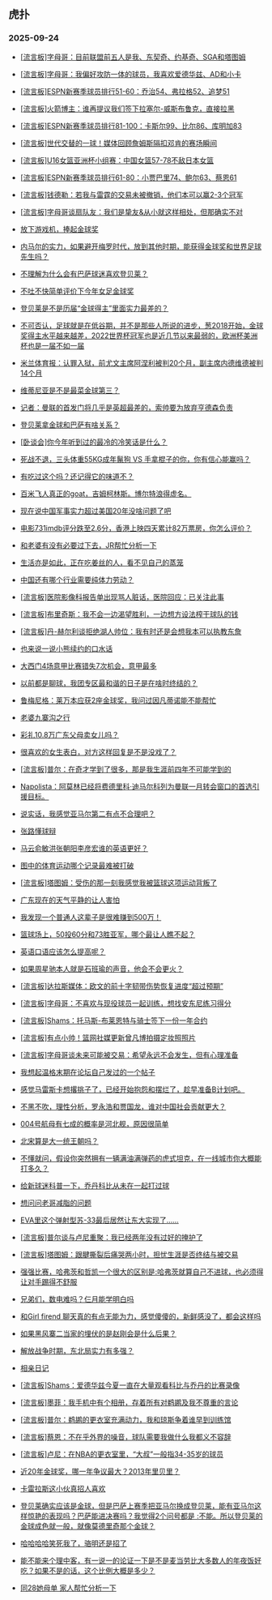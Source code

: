 ## 虎扑 
### 2025-09-24

+ [[流言板]字母哥：目前联盟前五人是我、东契奇、约基奇、SGA和塔图姆](https://bbs.hupu.com/634921692.html)

+ [[流言板]字母哥：我偏好攻防一体的球员，我喜欢爱德华兹、AD和小卡](https://bbs.hupu.com/634920975.html)

+ [[流言板]ESPN新赛季球员排行51-60：乔治54、弗拉格52、追梦51](https://bbs.hupu.com/634921276.html)

+ [[流言板]火箭博主：谁再提议我们签下拉塞尔-威斯布鲁克，直接拉黑](https://bbs.hupu.com/634921912.html)

+ [[流言板]ESPN新赛季球员排行81-100：卡斯尔99、比尔86、库明加83](https://bbs.hupu.com/634921111.html)

+ [[流言板]世代交替的一球！媒体回顾詹姆斯隔扣邓肯的赛场瞬间](https://bbs.hupu.com/634920167.html)

+ [[流言板]U16女篮亚洲杯小组赛：中国女篮57-78不敌日本女篮](https://bbs.hupu.com/634919026.html)

+ [[流言板]ESPN新赛季球员排行61-80：小贾巴里74、鲍尔63、蔡恩61](https://bbs.hupu.com/634921224.html)

+ [[流言板]钱德勒：若我与雷霆的交易未被撤销，他们本可以赢2-3个冠军](https://bbs.hupu.com/634920275.html)

+ [[流言板]字母哥谈扇队友：我们是挚友&amp;从小就这样相处，但那确实不对](https://bbs.hupu.com/634920832.html)

+ [放下游戏机，捧起金球奖](https://bbs.hupu.com/634917497.html)

+ [内马尔的实力，如果避开梅罗时代，放到其他时期，能获得金球奖和世界足球先生吗？](https://bbs.hupu.com/634915266.html)

+ [不理解为什么会有巴萨球迷喜欢登贝莱？](https://bbs.hupu.com/634916174.html)

+ [不吐不快简单评价下今年女足金球奖](https://bbs.hupu.com/634915519.html)

+ [登贝莱是不是历届“金球得主”里面实力最差的？](https://bbs.hupu.com/634917425.html)

+ [不可否认，足球就是在低谷期，并不是那些人所说的进步，葱2018开始，金球奖得主水平越来越差，2022世界杯冠军也是近几节以来最弱的，欧洲杯美洲杯也是一届不如一届](https://bbs.hupu.com/634915671.html)

+ [米兰体育报：认罪入狱，前尤文主席阿涅利被判20个月，副主席内德维德被判14个月](https://bbs.hupu.com/634917465.html)

+ [维蒂尼亚是不是最菜金球第三？](https://bbs.hupu.com/634915883.html)

+ [记者：曼联的首发门将几乎是英超最差的，索帅要为放弃亨德森负责](https://bbs.hupu.com/634918640.html)

+ [登贝莱拿金球和巴萨有啥关系？](https://bbs.hupu.com/634915261.html)

+ [[卧谈会]你今年听到过的最冷的冷笑话是什么？](https://bbs.hupu.com/634920334.html)

+ [死战不退，三头体重55KG成年鬣狗 VS 手拿棍子的你，你有信心能赢吗？](https://bbs.hupu.com/634921855.html)

+ [有吃过这个吗？还记得它的味道不？](https://bbs.hupu.com/634920078.html)

+ [百米飞人真正的goat，吉姆柯林斯。博尔特浪得虚名。](https://bbs.hupu.com/634918969.html)

+ [现在说中国军事实力超过美国20年没啥问题了吧](https://bbs.hupu.com/634920725.html)

+ [电影731imdb评分跌至2.6分，香港上映四天累计82万票房，你怎么评价？](https://bbs.hupu.com/634920575.html)

+ [和老婆有没有必要过下去，JR帮忙分析一下](https://bbs.hupu.com/634921356.html)

+ [生活亦是如此，正在吃姜丝的人，看不见自己的蒸笼](https://bbs.hupu.com/634920373.html)

+ [中国还有哪个行业需要纯体力劳动？](https://bbs.hupu.com/634919280.html)

+ [[流言板]医院影像科报告单出现骂人脏话，医院回应：已关注此事](https://bbs.hupu.com/634919131.html)

+ [[流言板]布里奇斯：我不会一边渴望胜利，一边想方设法榨干球队的钱](https://bbs.hupu.com/634922153.html)

+ [[流言板]丹-赫尔利谈拒绝湖人帅位：我有时还是会想我本可以执教东詹](https://bbs.hupu.com/634920733.html)

+ [也来说一说小熊续约的口水话](https://bbs.hupu.com/634921844.html)

+ [大西门4场意甲比赛错失7次机会，意甲最多](https://bbs.hupu.com/634916313.html)

+ [以前都是聊球，我团专区最和谐的日子是在啥时终结的？](https://bbs.hupu.com/634920220.html)

+ [鲁梅尼格：莱万本应获2座金球奖，我问过因凡蒂诺能不能帮忙](https://bbs.hupu.com/634919438.html)

+ [老婆九寨沟之行](https://bbs.hupu.com/634920583.html)

+ [彩礼10.8万广东父母卖女儿吗？](https://bbs.hupu.com/634921834.html)

+ [很喜欢的女生表白，对方这样回复是不是没戏了？](https://bbs.hupu.com/634920928.html)

+ [[流言板]普尔：在奇才学到了很多，那是我生涯前四年不可能学到的](https://bbs.hupu.com/634922437.html)

+ [Napolista：阿莫林已经将费德里科·迪马尔科列为曼联一月转会窗口的首选引援目标。](https://bbs.hupu.com/634917749.html)

+ [说实话，我感觉亚马尔第二有点不合理吧？](https://bbs.hupu.com/634918304.html)

+ [张路懂球辩](https://bbs.hupu.com/634918301.html)

+ [马云俞敏洪张朝阳李彦宏谁的英语更好？](https://bbs.hupu.com/634920243.html)

+ [图中的体育运动哪个记录最难被打破](https://bbs.hupu.com/634920231.html)

+ [[流言板]塔图姆：受伤的那一刻我感觉我被篮球这项运动背叛了](https://bbs.hupu.com/634922089.html)

+ [广东现在的天气平静的让人害怕](https://bbs.hupu.com/634920771.html)

+ [我发现一个普通人这辈子是很难赚到500万！](https://bbs.hupu.com/634921718.html)

+ [篮球场上，50投60分和73胜亚军，哪个最让人瞧不起？](https://bbs.hupu.com/634921394.html)

+ [英语口语应该怎么提高呢？](https://bbs.hupu.com/634920727.html)

+ [如果周星驰本人就是石班瑜的声音，他会不会更火？](https://bbs.hupu.com/634920888.html)

+ [[流言板]达拉斯媒体：欧文的前十字韧带伤势恢复进度“超过预期”](https://bbs.hupu.com/634922269.html)

+ [[流言板]字母哥：不喜欢与现役球员一起训练，想找安东尼练习得分](https://bbs.hupu.com/634922141.html)

+ [[流言板]Shams：托马斯-布莱恩特与骑士签下一份一年合约](https://bbs.hupu.com/634922824.html)

+ [[流言板]有点小帅！篮网社媒更新曾凡博拍摄定妆照照片](https://bbs.hupu.com/634922413.html)

+ [[流言板]字母哥谈未来可能被交易：希望永远不会发生，但有心理准备](https://bbs.hupu.com/634922007.html)

+ [我想起温格末期在论坛自己发过的一个帖子](https://bbs.hupu.com/634918397.html)

+ [感觉马雷斯卡想撂挑子了，已经开始抱怨和摆烂了，趁早准备B计划吧。](https://bbs.hupu.com/634920769.html)

+ [不黑不吹，理性分析，罗永浩和贾国龙，谁对中国社会贡献更大？](https://bbs.hupu.com/634922296.html)

+ [004号航母有七成的概率是河北舰，原因很简单](https://bbs.hupu.com/634921942.html)

+ [北宋算是大一统王朝吗？](https://bbs.hupu.com/634922046.html)

+ [不懂就问，假设你突然拥有一辆满油满弹药的虎式坦克，在一线城市你大概能打多久？](https://bbs.hupu.com/634922799.html)

+ [给新球迷科普一下，乔丹科比从未在一起打过球](https://bbs.hupu.com/634922524.html)

+ [想问问老哥减脂的问题](https://bbs.hupu.com/634921559.html)

+ [EVA里这个弹射型苏-33最后居然让东大实现了……](https://bbs.hupu.com/634921677.html)

+ [[流言板]普尔谈与卢尼重聚：我已经两年没有过好的掩护了](https://bbs.hupu.com/634922925.html)

+ [[流言板]塔图姆：跟腱撕裂后痛哭两小时，担忧生涯是否终结与被交易](https://bbs.hupu.com/634922874.html)

+ [强强比赛，哈弗茨和哲凯一个很大的区别是:哈弗茨就算自己不进球，也必须得让对手踢得不舒服](https://bbs.hupu.com/634922024.html)

+ [兄弟们，数电难吗？仨月能学明白吗](https://bbs.hupu.com/634921948.html)

+ [和Girl firend 聊天真的有点无能为力，感觉傻傻的，新鲜感没了，都会这样吗](https://bbs.hupu.com/634922521.html)

+ [如果黑风寨二当家的埋伏的是赵刚会是什么后果？](https://bbs.hupu.com/634922607.html)

+ [解放战争时期，东北局实力有多强？](https://bbs.hupu.com/634921930.html)

+ [相亲日记](https://bbs.hupu.com/634922496.html)

+ [[流言板]Shams：爱德华兹今夏一直在大量观看科比与乔丹的比赛录像](https://bbs.hupu.com/634923118.html)

+ [[流言板]墨菲：我手机中有个相册，存着所有对鹈鹕及我不尊重的言论](https://bbs.hupu.com/634922527.html)

+ [[流言板]普尔：鹈鹕的更衣室充满动力，我和琼斯争着谁早到训练馆](https://bbs.hupu.com/634922452.html)

+ [[流言板]蔡恩：不在乎外界的噪音，球队需要我做什么我都义不容辞](https://bbs.hupu.com/634922502.html)

+ [[流言板]卢尼：在NBA的更衣室里，“大叔”一般指34-35岁的球员](https://bbs.hupu.com/634922745.html)

+ [近20年金球奖，哪一年争议最大？2013年里贝里？](https://bbs.hupu.com/634919643.html)

+ [卡雷拉斯这小伙真招人喜欢](https://bbs.hupu.com/634923373.html)

+ [登贝莱确实应该是金球，但是巴萨上赛季把亚马尔换成登贝莱，能有亚马尔这样惊艳的表现吗？巴萨能进决赛吗？我觉得2个问号都是   :不能。所以登贝莱的金球成色就一般，就像莫德里奇那个金球？](https://bbs.hupu.com/634919215.html)

+ [哈哈哈哈笑死我了，骆明还是招了](https://bbs.hupu.com/634921306.html)

+ [能不能来个理中客，有一说一的论证一下是不是麦当劳比大多数人的年夜饭好吃？如果不是的话，这个比例大概是多少？](https://bbs.hupu.com/634922596.html)

+ [同28她母单 家人帮忙分析一下 ](https://bbs.hupu.com/634922424.html)

